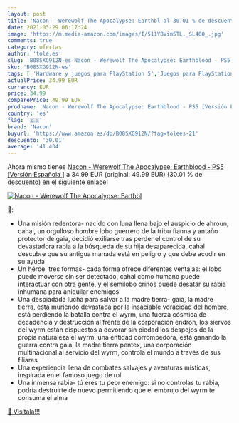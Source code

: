 ```yaml
---
layout: post
title: 'Nacon - Werewolf The Apocalypse: Earthbl al 30.01 % de descuento'
date: 2021-03-29 06:17:24
image: 'https://m.media-amazon.com/images/I/511YBVim5TL._SL400_.jpg'
comments: true
category: ofertas
author: 'tole.es'
slug: 'B08SXG912N-es Nacon - Werewolf The Apocalypse: Earthblood - PS5 [Versión...'
sku: 'B08SXG912N-es'
tags: [ 'Hardware y juegos para PlayStation 5','Juegos para PlayStation 5','Videojuegos','nacon','ps5', ]
actualPrice: 34.99 EUR
currency: EUR
price: 34.99
comparePrice: 49.99 EUR
prodname: 'Nacon - Werewolf The Apocalypse: Earthblood - PS5 [Versión Española ]'
country: 'es'
flag: '🇪🇸'
brand: 'Nacon'
buyurl: 'https://www.amazon.es/dp/B08SXG912N/?tag=tolees-21'
descuento: '30.01'
average: '41.434'
---
```


Ahora mismo tienes [Nacon - Werewolf The Apocalypse: Earthblood - PS5 [Versión Española ]](https://www.amazon.es/dp/B08SXG912N/?tag=tolees-21) a 34.99 EUR (original: 49.99 EUR) (30.01 %  de descuento) en el siguiente enlace!

[![Nacon - Werewolf The Apocalypse: Earthbl](https://m.media-amazon.com/images/I/511YBVim5TL._SL400_.jpg)](https://www.amazon.es/dp/B08SXG912N/?tag=tolees-21)

🔎:

- Una misión redentora- nacido con luna llena bajo el auspicio de ahroun, cahal, un orgulloso hombre lobo guerrero de la tribu fianna y antaño protector de gaia, decidió exiliarse tras perder el control de su devastadora rabia a la búsqueda de su hija desaparecida, cahal descubre que su antigua manada está en peligro y que debe acudir en su ayuda
- Un héroe, tres formas- cada forma ofrece diferentes ventajas: el lobo puede moverse sin ser detectado, cahal como humano puede interactuar con otra gente, y el semilobo crinos puede desatar su rabia inhumana para aniquilar enemigos
- Una despiadada lucha para salvar a la madre tierra- gaia, la madre tierra, está muriendo devastada por la insaciable voracidad del hombre, está perdiendo la batalla contra el wyrm, una fuerza cósmica de decadencia y destrucción al frente de la corporación endron, los siervos del wyrm están dispuestos a devorar sin piedad los despojos de la propia naturaleza el wyrm, una entidad corrompedora, está ganando la guerra contra gaia, la madre tierra pentex, una corporación multinacional al servicio del wyrm, controla el mundo a través de sus filiares
- Una experiencia llena de combates salvajes y aventuras místicas, inspirada en el famoso juego de rol
- Una inmensa rabia- tú eres tu peor enemigo: si no controlas tu rabia, podría destruirte de nuevo permitiendo que el embrujo del wyrm te consuma el alma

[🛒 Visítala!!!](https://www.amazon.es/dp/B08SXG912N/?tag=tolees-21)
